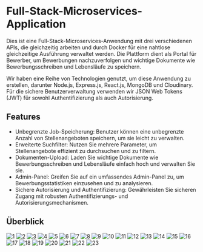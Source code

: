 # Full-Stack-Microservices-Application

Dies ist eine Full-Stack-Microservices-Anwendung mit drei verschiedenen APIs, die gleichzeitig arbeiten und durch Docker für eine nahtlose gleichzeitige Ausführung verwaltet werden. Die Plattform dient als Portal für Bewerber, um Bewerbungen nachzuverfolgen und wichtige Dokumente wie Bewerbungsschreiben und Lebensläufe zu speichern.

Wir haben eine Reihe von Technologien genutzt, um diese Anwendung zu erstellen, darunter Node.js, Express.js, React.js, MongoDB und Cloudinary. Für die sichere Benutzerverwaltung verwenden wir JSON Web Tokens (JWT) für sowohl Authentifizierung als auch Autorisierung.


## Features

- Unbegrenzte Job-Speicherung: Benutzer können eine unbegrenzte Anzahl von Stellenangeboten speichern, um sie leicht zu verwalten.
- Erweiterte Suchfilter: Nutzen Sie mehrere Parameter, um Stellenangebote effizient zu durchsuchen und zu filtern.
- Dokumenten-Upload: Laden Sie wichtige Dokumente wie Bewerbungsschreiben und Lebensläufe einfach hoch und verwalten Sie sie.
- Admin-Panel: Greifen Sie auf ein umfassendes Admin-Panel zu, um Bewerbungsstatistiken einzusehen und zu analysieren.
- Sichere Autorisierung und Authentifizierung: Gewährleisten Sie sicheren Zugang mit robusten Authentifizierungs- und Autorisierungsmechanismen.


## Überblick
![1](https://github.com/user-attachments/assets/0295b36e-015e-472a-946e-e85383766215)
![2](https://github.com/user-attachments/assets/366b010d-f303-4f3e-92a0-83d96594e751)
![3](https://github.com/user-attachments/assets/d4771e36-a7fa-46cb-b55d-140a2f870ca9)
![4](https://github.com/user-attachments/assets/73fc5e41-9b7b-43c4-8a5e-50c6af8d7fa5)
![5](https://github.com/user-attachments/assets/79e27325-5caa-4f43-9524-8426622a239d)
![6](https://github.com/user-attachments/assets/2f1aad2f-a278-45da-a60b-253cc4945c07)
![7](https://github.com/user-attachments/assets/836ccfd1-8cf6-47b9-b4a1-4039cf1de2eb)
![8](https://github.com/user-attachments/assets/bdcdff18-faed-4ed2-b5ca-dd3a288e0042)
![9](https://github.com/user-attachments/assets/66f94276-90ba-4a64-85ec-e0d392633646)
![10](https://github.com/user-attachments/assets/d0dec049-56d7-4869-846a-9d61d599899e)
![11](https://github.com/user-attachments/assets/8c914163-2465-49dd-993f-bdcb43c0fe52)
![12](https://github.com/user-attachments/assets/a09dfc10-b7d0-44ad-80d8-08d4f5d17333)
![13](https://github.com/user-attachments/assets/b159cb2f-ddc9-470e-9806-3d78d49386da)
![14](https://github.com/user-attachments/assets/7a383c50-753f-40bf-8737-7ced6d789c40)
![15](https://github.com/user-attachments/assets/c21abdae-c361-4eea-bac2-6e5445ffac72)
![16](https://github.com/user-attachments/assets/112b521d-a103-4de5-99b5-31e5a88f8076)
![17](https://github.com/user-attachments/assets/aeb44acb-1867-4c49-aa86-14501ea2f7fb)
![18](https://github.com/user-attachments/assets/cf944316-425d-4266-a5d8-905ccc3b2139)
![19](https://github.com/user-attachments/assets/9b398224-6e8d-4ca1-8ad6-7d0d66294fcf)
![20](https://github.com/user-attachments/assets/3476fe18-c740-4686-9bfe-7176af644827)
![21](https://github.com/user-attachments/assets/e93aae73-0fd7-4e96-9aed-85646d17fca5)
![22](https://github.com/user-attachments/assets/c0fa7f08-5c6b-448d-99c9-ffc02a0448d6)
![23](https://github.com/user-attachments/assets/ee5b13e5-3a4b-49a0-98bf-f1bace36dc86)

